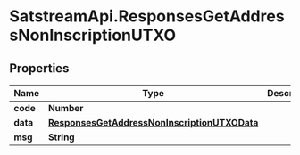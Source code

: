 # SatstreamApi.ResponsesGetAddressNonInscriptionUTXO

## Properties
Name | Type | Description | Notes
------------ | ------------- | ------------- | -------------
**code** | **Number** |  | [optional] 
**data** | [**ResponsesGetAddressNonInscriptionUTXOData**](ResponsesGetAddressNonInscriptionUTXOData.md) |  | [optional] 
**msg** | **String** |  | [optional] 
